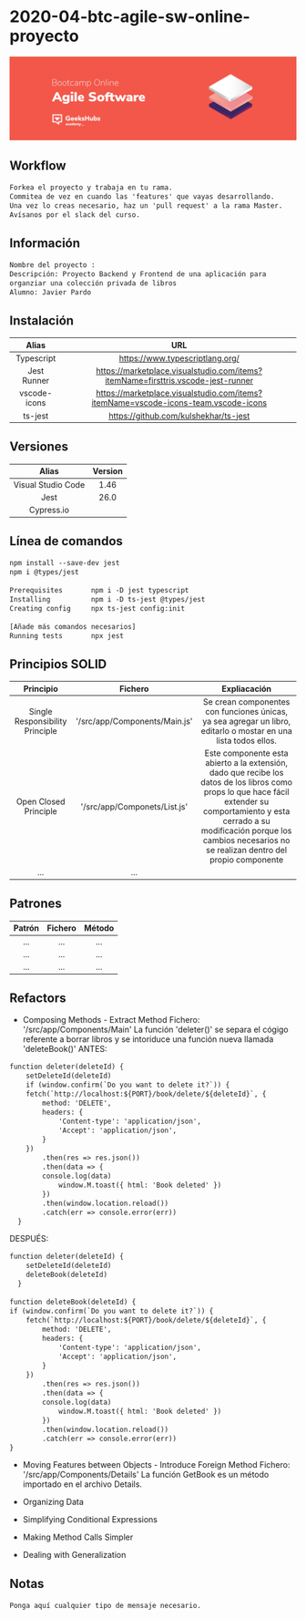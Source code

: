 # 2020-04-btc-agile-sw-online-proyecto

<p align="center">
    <img src="https://github.com/GeeksHubsAcademy/2020-geekshubs-media/blob/master/image/githubagilesoftware.jpg" >	
</p>

## Workflow
```
Forkea el proyecto y trabaja en tu rama.
Commitea de vez en cuando las 'features' que vayas desarrollando.
Una vez lo creas necesario, haz un 'pull request' a la rama Master.
Avísanos por el slack del curso.
```

## Información
```
Nombre del proyecto :
Descripción: Proyecto Backend y Frontend de una aplicación para organziar una colección privada de libros 
Alumno: Javier Pardo
```

## Instalación
| Alias | URL |
| :-------: | :------: |
| Typescript|   https://www.typescriptlang.org/| 
| Jest Runner |  https://marketplace.visualstudio.com/items?itemName=firsttris.vscode-jest-runner |
| vscode-icons | https://marketplace.visualstudio.com/items?itemName=vscode-icons-team.vscode-icons | 
| ts-jest | https://github.com/kulshekhar/ts-jest  | 


## Versiones
| Alias | Version |
| :-------: | :------: |
| Visual Studio Code| 1.46   | 
| Jest | 26.0 |
| Cypress.io | | 


## Línea de comandos
```
npm install --save-dev jest
npm i @types/jest

Prerequisites       npm i -D jest typescript	
Installing          npm i -D ts-jest @types/jest	
Creating config     npx ts-jest config:init	

[Añade más comandos necesarios]
Running tests	    npx jest
```
## Principios SOLID
| Principio | Fichero | Expliacación |
| :-------: | :------: | :------: |
| Single Responsibility Principle | '/src/app/Components/Main.js'  |  Se crean componentes con funciones únicas, ya sea agregar un libro, editarlo o mostar en una lista todos ellos. |
| Open Closed Principle | '/src/app/Componets/List.js'  | Este componente esta abierto a la extensión, dado que recibe los datos de los libros como props lo que hace fácil extender su comportamiento y esta cerrado a su modificación porque los cambios necesarios no se realizan dentro del propio componente |
| ... | ...  |

## Patrones
| Patrón | Fichero | Método
| :-------: | :------: |:------: |
| ... | ...  |... |
| ... | ...  |... |
| ... | ...  |... |

## Refactors
- Composing Methods - Extract Method
Fichero: '/src/app/Components/Main'
La función 'deleter()' se separa el cógigo referente a borrar libros y se intoriduce una función nueva llamada 'deleteBook()'
ANTES:
~~~
function deleter(deleteId) {
    setDeleteId(deleteId)
    if (window.confirm(`Do you want to delete it?`)) {
    fetch(`http://localhost:${PORT}/book/delete/${deleteId}`, {
        method: 'DELETE',
        headers: {
            'Content-type': 'application/json',
            'Accept': 'application/json',
        }
    })
        .then(res => res.json())
        .then(data => {
        console.log(data)
            window.M.toast({ html: 'Book deleted' })   
        })
        .then(window.location.reload())
        .catch(err => console.error(err))
  }
~~~
DESPUÉS:
~~~
function deleter(deleteId) {
    setDeleteId(deleteId)
    deleteBook(deleteId)
  }

function deleteBook(deleteId) {
if (window.confirm(`Do you want to delete it?`)) {
    fetch(`http://localhost:${PORT}/book/delete/${deleteId}`, {
        method: 'DELETE',
        headers: {
            'Content-type': 'application/json',
            'Accept': 'application/json',
        }
    })
        .then(res => res.json())
        .then(data => {
        console.log(data)
            window.M.toast({ html: 'Book deleted' })   
        })
        .then(window.location.reload())
        .catch(err => console.error(err))
}
~~~

- Moving Features between Objects - Introduce Foreign Method
Fichero: '/src/app/Components/Details'
La función GetBook es un método importado en el archivo Details.

- Organizing Data

- Simplifying Conditional Expressions

- Making Method Calls Simpler

- Dealing with Generalization

## Notas
```
Ponga aquí cualquier tipo de mensaje necesario.
```
